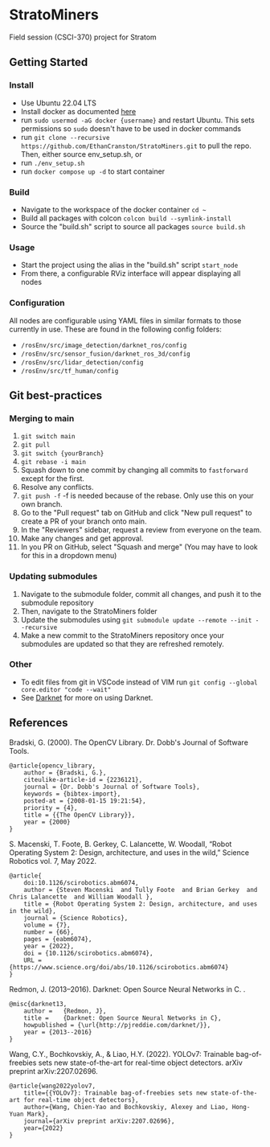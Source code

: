 # StratoMiners
Field session (CSCI-370) project for Stratom

## Getting Started

### Install
- Use Ubuntu 22.04 LTS
- Install docker as documented [here](https://docs.docker.com/desktop/install/linux-install/)
- run `sudo usermod -aG docker {username}` and restart Ubuntu. This sets permissions so `sudo` doesn't have to be used in docker commands
- run `git clone --recursive https://github.com/EthanCranston/StratoMiners.git` to pull the repo.
Then, either source env_setup.sh, or
- run `./env_setup.sh`
- run `docker compose up -d` to start container

### Build
- Navigate to the workspace of the docker container `cd ~`
- Build all packages with colcon `colcon build --symlink-install`
- Source the "build.sh" script to source all packages `source build.sh`

### Usage
- Start the project using the alias in the "build.sh" script `start_node`
- From there, a configurable RViz interface will appear displaying all nodes

### Configuration
All nodes are configurable using YAML files in similar formats to those currently in use. These are found in the following config folders:
- `/rosEnv/src/image_detection/darknet_ros/config`
- `/rosEnv/src/sensor_fusion/darknet_ros_3d/config`
- `/rosEnv/src/lidar_detection/config`
- `/rosEnv/src/tf_human/config`

## Git best-practices

### Merging to main
1. `git switch main`
2. `git pull`
3. `git switch {yourBranch}`
4. `git rebase -i main`
5. Squash down to one commit by changing all commits to `fastforward` except for the first.
6. Resolve any conflicts.
7. `git push -f` -f is needed because of the rebase. Only use this on your own branch.
8. Go to the "Pull request" tab on GitHub and click "New pull request" to create a PR of your branch onto main.
9. In the "Reviewers" sidebar, request a review from everyone on the team.
10. Make any changes and get approval.
11. In you PR on GitHub, select "Squash and merge" (You may have to look for this in a dropdown menu)

### Updating submodules
1. Navigate to the submodule folder, commit all changes, and push it to the submodule repository
2. Then, navigate to the StratoMiners folder
3. Update the submodules using `git submodule update --remote --init --recursive`
4. Make a new commit to the StratoMiners repository once your submodules are updated so that they are refreshed remotely.

### Other
- To edit files from git in VSCode instead of VIM run `git config --global core.editor "code --wait"`
- See [Darknet](docs/Darknet.md) for more on using Darknet.

## References

Bradski, G. (2000). The OpenCV Library. Dr. Dobb's Journal of Software Tools.

    @article{opencv_library,
        author = {Bradski, G.},
        citeulike-article-id = {2236121},
        journal = {Dr. Dobb's Journal of Software Tools},
        keywords = {bibtex-import},
        posted-at = {2008-01-15 19:21:54},
        priority = {4},
        title = {{The OpenCV Library}},
        year = {2000}
    }

S. Macenski, T. Foote, B. Gerkey, C. Lalancette, W. Woodall, “Robot Operating System 2: Design, architecture, and uses in the wild,” Science Robotics vol. 7, May 2022.

    @article{
        doi:10.1126/scirobotics.abm6074,
        author = {Steven Macenski  and Tully Foote  and Brian Gerkey  and Chris Lalancette  and William Woodall },
        title = {Robot Operating System 2: Design, architecture, and uses in the wild},
        journal = {Science Robotics},
        volume = {7},
        number = {66},
        pages = {eabm6074},
        year = {2022},
        doi = {10.1126/scirobotics.abm6074},
        URL = {https://www.science.org/doi/abs/10.1126/scirobotics.abm6074}
    }

Redmon, J. (2013–2016). Darknet: Open Source Neural Networks in C. .

    @misc{darknet13,
        author =   {Redmon, J},
        title =    {Darknet: Open Source Neural Networks in C},
        howpublished = {\url{http://pjreddie.com/darknet/}},
        year = {2013--2016}
    }

Wang, C.Y., Bochkovskiy, A., & Liao, H.Y. (2022). YOLOv7: Trainable bag-of-freebies sets new state-of-the-art for real-time object detectors. arXiv preprint arXiv:2207.02696.

    @article{wang2022yolov7,
        title={{YOLOv7}: Trainable bag-of-freebies sets new state-of-the-art for real-time object detectors},
        author={Wang, Chien-Yao and Bochkovskiy, Alexey and Liao, Hong-Yuan Mark},
        journal={arXiv preprint arXiv:2207.02696},
        year={2022}
    }

